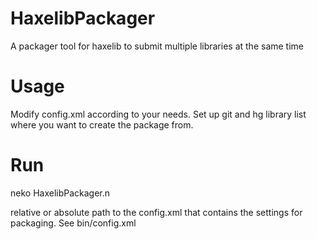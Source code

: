 # HaxelibPackager
A packager tool for haxelib to submit multiple libraries at the same time

# Usage
Modify config.xml according to your needs. Set up git and hg library list where you want to create the package from.

# Run
neko HaxelibPackager.n <configfile>

<configfile> relative or absolute path to the config.xml that contains the settings for packaging. See bin/config.xml

